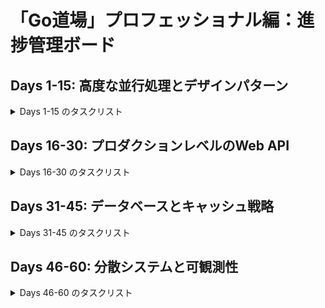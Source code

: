 # 「Go道場」プロフェッショナル編：進捗管理ボード

## Days 1-15: 高度な並行処理とデザインパターン

<details>
<summary>Days 1-15 のタスクリスト</summary>

- [x] **Day 01: Contextによるキャンセル伝播:** Goroutineのツリーにキャンセルのシグナルを正しく伝える。
    - [x] README作成
    - [x] main.goで問題を作成
    - [x] main_test.go実装
    - [x] main_solution.go実装
    - [x] テストが通るか確認
    - [x] 実装漏れがないか最終チェック
- [x] **Day 02: Contextによるタイムアウト/デッドライン:** 外部API呼び出しなど、時間のかかる処理にタイムアウトを設定する。
    - [x] README作成
    - [x] main.goで問題を作成
    - [x] main_test.go実装
    - [x] main_solution.go実装
    - [x] テストが通るか確認
    - [x] 実装漏れがないか最終チェック
- [x] **Day 03: `sync.Mutex` vs `RWMutex`:** 読み取りと書き込みの競合状態を制御し、パフォーマンスを比較する。
    - [x] README作成
    - [x] main.goで問題を作成
    - [x] main_test.go実装
    - [x] main_solution.go実装
    - [x] テストが通るか確認
    - [x] 実装漏れがないか最終チェック
- [x] **Day 04: `sync.Once`による安全な初期化:** 一度しか実行したくない初期化処理をスレッドセーフに実装する。
    - [x] README作成
    - [x] main.goで問題を作成
    - [x] main_test.go実装
    - [x] main_solution.go実装
    - [x] テストが通るか確認
    - [x] 実装漏れがないか最終チェック
- [x] **Day 05: `sync.Pool`によるオブジェクト再利用:** GCの負荷を軽減するためのオブジェクトプーリングを実装する。
    - [x] README作成
    - [x] main.goで問題を作成
    - [x] main_test.go実装
    - [x] main_solution.go実装
    - [x] テストが通るか確認
    - [x] 実装漏れがないか最終チェック
- [x] **Day 06: Worker Pool パターン:** 決まった数のGoroutineで大量のタスクを効率的に処理する。
    - [x] README作成
    - [x] main.goで問題を作成
    - [x] main_test.go実装
    - [x] main_solution.go実装
    - [x] テストが通るか確認
    - [x] 実装漏れがないか最終チェック
- [x] **Day 07: Worker Pool (結果の受信):** 各ワーカーからの処理結果を安全に収集する。
    - [x] README作成
    - [x] main.goで問題を作成
    - [x] main_test.go実装
    - [x] main_solution.go実装
    - [x] テストが通るか確認
    - [x] 実装漏れがないか最終チェック
- [x] **Day 08: Fan-in / Fan-out パターン:** 複数のデータソースを一つにまとめ、並列処理させるパイプラインを構築する。
    - [x] README作成
    - [x] main.goで問題を作成
    - [x] main_test.go実装
    - [x] main_solution.go実装
    - [x] テストが通るか確認
    - [x] 実装漏れがないか最終チェック
- [x] **Day 09: エラーハンドリング付きパイプライン:** 並行処理パイプライン内で発生したエラーを適切に処理する。
    - [x] README作成
    - [x] main.goで問題を作成
    - [x] main_test.go実装
    - [x] main_solution.go実装
    - [x] テストが通るか確認
    - [x] 実装漏れがないか最終チェック
- [x] **Day 10: Rate Limiter (Ticker版):** `time.Ticker`を使い、一定間隔で処理を許可するレートリミッターを実装する。
    - [x] README作成
    - [x] main.goで問題を作成
    - [x] main_test.go実装
    - [x] main_solution.go実装
    - [x] テストが通るか確認
    - [x] 実装漏れがないか最終チェック
- [x] **Day 11: Semaphore パターン:** 同時に実行できる処理の数を制限するセマフォを実装する。
    - [x] README作成
    - [x] main.goで問題を作成
    - [x] main_test.go実装
    - [x] main_solution.go実装
    - [x] テストが通るか確認
    - [x] 実装漏れがないか最終チェック
- [x] **Day 12: Future / Promise パターン:** 非同期処理の結果を後から受け取れる`Future`を実装する。
    - [x] README作成
    - [x] main.goで問題を作成
    - [x] main_test.go実装
    - [x] main_solution.go実装
    - [x] テストが通るか確認
    - [x] 実装漏れがないか最終チェック
- [x] **Day 13: Circuit Breaker パターン:** 外部サービスの障害が自身のシステムに波及するのを防ぐ回路を実装する。
    - [x] README作成
    - [x] main.goで問題を作成
    - [x] main_test.go実装
    - [x] main_solution.go実装
    - [x] テストが通るか確認
    - [x] 実装漏れがないか最終チェック
- [ ] **Day 14: スレッドセーフなキャッシュ:** `sync.Map`または`RWMutex`を使い、並行アクセス可能なインメモリキャッシュを実装する。
    - [ ] README作成
    - [ ] main.goで問題を作成
    - [ ] main_test.go実装
    - [ ] main_solution.go実装
    - [ ] テストが通るか確認
    - [ ] 実装漏れがないか最終チェック
- [ ] **Day 15: Generator パターン:** チャネルを使い、値を逐次生成するジェネレータ関数を実装する。
    - [ ] README作成
    - [ ] main.goで問題を作成
    - [ ] main_test.go実装
    - [ ] main_solution.go実装
    - [ ] テストが通るか確認
    - [ ] 実装漏れがないか最終チェック

</details>

## Days 16-30: プロダクションレベルのWeb API

<details>
<summary>Days 16-30 のタスクリスト</summary>

- [ ] **Day 16: `http.Server`のタイムアウト設定:** Read/Write/Idleの各タイムアウトを設定し、サーバーの安定性を高める。
    - [ ] README作成
    - [ ] main.goで問題を作成
    - [ ] main_test.go実装
    - [ ] main_solution.go実装
    - [ ] テストが通るか確認
    - [ ] 実装漏れがないか最終チェック
- [ ] **Day 17: Graceful Shutdown:** OSのシグナルを受け取り、処理中のリクエストを終えてから安全にサーバーを停止する。
    - [ ] README作成
    - [ ] main.goで問題を作成
    - [ ] main_test.go実装
    - [ ] main_solution.go実装
    - [ ] テストが通るか確認
    - [ ] 実装漏れがないか最終チェック
- [ ] **Day 18: リクエストボディのサイズ制限:** 不正に大きいリクエストからサーバーを保護する。
    - [ ] README作成
    - [ ] main.goで問題を作成
    - [ ] main_test.go実装
    - [ ] main_solution.go実装
    - [ ] テストが通るか確認
    - [ ] 実装漏れがないか最終チェック
- [ ] **Day 19: カスタムリクエストバリデーション:** リクエスト内容を検証し、詳細なエラーを返すロジックを実装する。
    - [ ] README作成
    - [ ] main.goで問題を作成
    - [ ] main_test.go実装
    - [ ] main_solution.go実装
    - [ ] テストが通るか確認
    - [ ] 実装漏れがないか最終チェック
- [ ] **Day 20: 構造化ロギングミドルウェア:** `slog`を使い、リクエストIDを含むアクセスログを出力するミドルウェアを作成する。
    - [ ] README作成
    - [ ] main.goで問題を作成
    - [ ] main_test.go実装
    - [ ] main_solution.go実装
    - [ ] テストが通るか確認
    - [ ] 実装漏れがないか最終チェック
- [ ] **Day 21: 認証ミドルウェア:** HTTPヘッダーからトークンを読み取り、リクエストを認証する。
    - [ ] README作成
    - [ ] main.goで問題を作成
    - [ ] main_test.go実装
    - [ ] main_solution.go実装
    - [ ] テストが通るか確認
    - [ ] 実装漏れがないか最終チェック
- [ ] **Day 22: パニックリカバリミドルウェア:** ハンドラ内で発生したパニックを捕捉し、500エラーを返す。
    - [ ] README作成
    - [ ] main.goで問題を作成
    - [ ] main_test.go実装
    - [ ] main_solution.go実装
    - [ ] テストが通るか確認
    - [ ] 実装漏れがないか最終チェック
- [ ] **Day 23: IPベースのレートリミットミドルウェア:** 特定のIPからのアクセス頻度を制限する。
    - [ ] README作成
    - [ ] main.goで問題を作成
    - [ ] main_test.go実装
    - [ ] main_solution.go実装
    - [ ] テストが通るか確認
    - [ ] 実装漏れがないか最終チェック
- [ ] **Day 24: セキュアなCORS設定:** 特定のオリジンからのリクエストのみを許可するCORSミドルウェアを実装する。
    - [ ] README作成
    - [ ] main.goで問題を作成
    - [ ] main_test.go実装
    - [ ] main_solution.go実装
    - [ ] テストが通るか確認
    - [ ] 実装漏れがないか最終チェック
- [ ] **Day 25: タイミング攻撃耐性のある比較:** `crypto/subtle`を使い、パスワードなどの比較を安全に行う。
    - [ ] README作成
    - [ ] main.goで問題を作成
    - [ ] main_test.go実装
    - [ ] main_solution.go実装
    - [ ] テストが通るか確認
    - [ ] 実装漏れがないか最終チェック
- [ ] **Day 26: ミドルウェアチェインのテスト:** 複数のミドルウェアが正しく連携して動作することをテストする。
    - [ ] README作成
    - [ ] main.goで問題を作成
    - [ ] main_test.go実装
    - [ ] main_solution.go実装
    - [ ] テストが通るか確認
    - [ ] 実装漏れがないか最終チェック
- [ ] **Day 27: `dockertest`による統合テスト:** テスト実行時にDBコンテナを起動し、APIのE2Eテストを行う。
    - [ ] README作成
    - [ ] main.goで問題を作成
    - [ ] main_test.go実装
    - [ ] main_solution.go実装
    - [ ] テストが通るか確認
    - [ ] 実装漏れがないか最終チェック
- [ ] **Day 28: テーブル駆動テストの応用:** 複雑なケースを網羅する、可読性の高いテストを実装する。
    - [ ] README作成
    - [ ] main.goで問題を作成
    - [ ] main_test.go実装
    - [ ] main_solution.go実装
    - [ ] テストが通るか確認
    - [ ] 実装漏れがないか最終チェック
- [ ] **Day 29: `mockery`によるモック生成:** インターフェースからテスト用のモックを自動生成する。
    - [ ] README作成
    - [ ] main.goで問題を作成
    - [ ] main_test.go実装
    - [ ] main_solution.go実装
    - [ ] テストが通るか確認
    - [ ] 実装漏れがないか最終チェック
- [ ] **Day 30: ベンチマークテスト:** `go test -bench`を使い、関数のパフォーマンスを測定・比較する。
    - [ ] README作成
    - [ ] main.goで問題を作成
    - [ ] main_test.go実装
    - [ ] main_solution.go実装
    - [ ] テストが通るか確認
    - [ ] 実装漏れがないか最終チェック

</details>

## Days 31-45: データベースとキャッシュ戦略

<details>
<summary>Days 31-45 のタスクリスト</summary>

- [ ] **Day 31: 高度なトランザクション管理:** 複数のDB操作を単一のトランザクションにまとめ、エラー時にロールバックする。
    - [ ] README作成
    - [ ] main.goで問題を作成
    - [ ] main_test.go実装
    - [ ] main_solution.go実装
    - [ ] テストが通るか確認
    - [ ] 実装漏れがないか最終チェック
- [ ] **Day 32: 指数バックオフリトライ:** 一時的なDBエラーに対し、時間をおいて処理を再試行するロジックを実装する。
    - [ ] README作成
    - [ ] main.goで問題を作成
    - [ ] main_test.go実装
    - [ ] main_solution.go実装
    - [ ] テストが通るか確認
    - [ ] 実装漏れがないか最終チェック
- [ ] **Day 33: デッドロックの再現と対策:** DBのデッドロックが発生しうる状況を理解し、それを回避する。
    - [ ] README作成
    - [ ] main.goで問題を作成
    - [ ] main_test.go実装
    - [ ] main_solution.go実装
    - [ ] テストが通るか確認
    - [ ] 実装漏れがないか最終チェック
- [ ] **Day 34: Repositoryパターン:** DB操作のロジックをカプセル化し、ビジネスロジックから分離する。
    - [ ] README作成
    - [ ] main.goで問題を作成
    - [ ] main_test.go実装
    - [ ] main_solution.go実装
    - [ ] テストが通るか確認
    - [ ] 実装漏れがないか最終チェック
- [ ] **Day 35: N+1問題の解決:** ループ内でのクエリ発行を検出し、一括取得でパフォーマンスを改善する。
    - [ ] README作成
    - [ ] main.goで問題を作成
    - [ ] main_test.go実装
    - [ ] main_solution.go実装
    - [ ] テストが通るか確認
    - [ ] 実装漏れがないか最終チェック
- [ ] **Day 36: Dataloaderパターン:** N+1問題を効率的に解決するためのデータローダーを実装する。
    - [ ] README作成
    - [ ] main.goで問題を作成
    - [ ] main_test.go実装
    - [ ] main_solution.go実装
    - [ ] テストが通るか確認
    - [ ] 実装漏れがないか最終チェック
- [ ] **Day 37: DBコネクションプールの設定:** `sql.DB`のコネクションプール設定を調整し、パフォーマンスを最適化する。
    - [ ] README作成
    - [ ] main.goで問題を作成
    - [ ] main_test.go実装
    - [ ] main_solution.go実装
    - [ ] テストが通るか確認
    - [ ] 実装漏れがないか最終チェック
- [ ] **Day 38: DBインデックスの活用:** クエリを高速化するためのインデックスの効果を`EXPLAIN`で確認する。
    - [ ] README作成
    - [ ] main.goで問題を作成
    - [ ] main_test.go実装
    - [ ] main_solution.go実装
    - [ ] テストが通るか確認
    - [ ] 実装漏れがないか最終チェック
- [ ] **Day 39: `sqlx`による効率的なDB操作:** `database/sql`の煩雑さを`sqlx`で解消する。
    - [ ] README作成
    - [ ] main.goで問題を作成
    - [ ] main_test.go実装
    - [ ] main_solution.go実装
    - [ ] テストが通るか確認
    - [ ] 実装漏れがないか最終チェック
- [ ] **Day 40: Read-Replicaへの分散:** 更新系と参照系のクエリを別のDBに振り分けるロジックを実装する。
    - [ ] README作成
    - [ ] main.goで問題を作成
    - [ ] main_test.go実装
    - [ ] main_solution.go実装
    - [ ] テストが通るか確認
    - [ ] 実装漏れがないか最終チェック
- [ ] **Day 41: Redisによるキャッシュ層の実装:** `go-redis`を使い、Redisに接続する。
    - [ ] README作成
    - [ ] main.goで問題を作成
    - [ ] main_test.go実装
    - [ ] main_solution.go実装
    - [ ] テストが通るか確認
    - [ ] 実装漏れがないか最終チェック
- [ ] **Day 42: Cache-Aside パターン:** キャッシュにデータがなければDBから取得し、キャッシュに格納する。
    - [ ] README作成
    - [ ] main.goで問題を作成
    - [ ] main_test.go実装
    - [ ] main_solution.go実装
    - [ ] テストが通るか確認
    - [ ] 実装漏れがないか最終チェック
- [ ] **Day 43: Write-Through パターン:** DBへの書き込みと同時にキャッシュも更新する。
    - [ ] README作成
    - [ ] main.goで問題を作成
    - [ ] main_test.go実装
    - [ ] main_solution.go実装
    - [ ] テストが通るか確認
    - [ ] 実装漏れがないか最終チェック
- [ ] **Day 44: キャッシュ無効化戦略:** DB更新時に、関連するキャッシュを削除または更新する。
    - [ ] README作成
    - [ ] main.goで問題を作成
    - [ ] main_test.go実装
    - [ ] main_solution.go実装
    - [ ] テストが通るか確認
    - [ ] 実装漏れがないか最終チェック
- [ ] **Day 45: Thundering Herd 問題の対策:** キャッシュ切れの際に、単一のプロセスのみがDBにアクセスするよう制御する。
    - [ ] README作成
    - [ ] main.goで問題を作成
    - [ ] main_test.go実装
    - [ ] main_solution.go実装
    - [ ] テストが通るか確認
    - [ ] 実装漏れがないか最終チェック

</details>

## Days 46-60: 分散システムと可観測性

<details>
<summary>Days 46-60 のタスクリスト</summary>

- [ ] **Day 46: gRPCのエラーハンドリング:** `status`パッケージを使い、gRPCで詳細なエラー情報を返す。
    - [ ] README作成
    - [ ] main.goで問題を作成
    - [ ] main_test.go実装
    - [ ] main_solution.go実装
    - [ ] テストが通るか確認
    - [ ] 実装漏れがないか最終チェック
- [ ] **Day 47: gRPCサーバーサイドストリーミング:** サーバーからクライアントへ複数のレスポンスを継続的に送信する。
    - [ ] README作成
    - [ ] main.goで問題を作成
    - [ ] main_test.go実装
    - [ ] main_solution.go実装
    - [ ] テストが通るか確認
    - [ ] 実装漏れがないか最終チェック
- [ ] **Day 48: gRPCクライアントサイドストリーミング:** クライアントからサーバーへ複数のリクエストを継続的に送信する。
    - [ ] README作成
    - [ ] main.goで問題を作成
    - [ ] main_test.go実装
    - [ ] main_solution.go実装
    - [ ] テストが通るか確認
    - [ ] 実装漏れがないか最終チェック
- [ ] **Day 49: gRPC双方向ストリーミング:** サーバーとクライアントが同時にメッセージを送り合う。
    - [ ] README作成
    - [ ] main.goで問題を作成
    - [ ] main_test.go実装
    - [ ] main_solution.go実装
    - [ ] テストが通るか確認
    - [ ] 実装漏れがないか最終チェック
- [ ] **Day 50: Unaryインターセプタ:** 全てのUnary RPCで共通の処理（ログ、認証）を挟み込む。
    - [ ] README作成
    - [ ] main.goで問題を作成
    - [ ] main_test.go実装
    - [ ] main_solution.go実装
    - [ ] テストが通るか確認
    - [ ] 実装漏れがないか最終チェック
- [ ] **Day 51: Streamインターセプタ:** 全てのStream RPCで共通の処理を挟み込む。
    - [ ] README作成
    - [ ] main.goで問題を作成
    - [ ] main_test.go実装
    - [ ] main_solution.go実装
    - [ ] テストが通るか確認
    - [ ] 実装漏れがないか最終チェック
- [ ] **Day 52: gRPCメタデータによる情報伝播:** リクエストIDなどをgRPCのメタデータでサービス間に引き渡す。
    - [ ] README作成
    - [ ] main.goで問題を作成
    - [ ] main_test.go実装
    - [ ] main_solution.go実装
    - [ ] テストが通るか確認
    - [ ] 実装漏れがないか最終チェック
- [ ] **Day 53: 冪等なメッセージコンシューマー:** 同じメッセージを複数回受信しても結果が変わらないコンシューマーを設計する。
    - [ ] README作成
    - [ ] main.goで問題を作成
    - [ ] main_test.go実装
    - [ ] main_solution.go実装
    - [ ] テストが通るか確認
    - [ ] 実装漏れがないか最終チェック
- [ ] **Day 54: Dead-Letter Queue (DLQ):** 処理に失敗し続けるメッセージを隔離する仕組みをRabbitMQで実装する。
    - [ ] README作成
    - [ ] main.goで問題を作成
    - [ ] main_test.go実装
    - [ ] main_solution.go実装
    - [ ] テストが通るか確認
    - [ ] 実装漏れがないか最終チェック
- [ ] **Day 55: メッセージ順序保証の課題:** メッセージの処理順序が重要なケースとその対策を考える。
    - [ ] README作成
    - [ ] main.goで問題を作成
    - [ ] main_test.go実装
    - [ ] main_solution.go実装
    - [ ] テストが通るか確認
    - [ ] 実装漏れがないか最終チェック
- [ ] **Day 56: 競合コンシューマーパターン:** 同じキューを複数のコンシューマーで処理させ、スループットを向上させる。
    - [ ] README作成
    - [ ] main.goで問題を作成
    - [ ] main_test.go実装
    - [ ] main_solution.go実装
    - [ ] テストが通るか確認
    - [ ] 実装漏れがないか最終チェック
- [ ] **Day 57: Prometheusによるカスタムメトリクス:** HTTPリクエスト数などのカスタムメトリクスを実装・公開する。
    - [ ] README作成
    - [ ] main.goで問題を作成
    - [ ] main_test.go実装
    - [ ] main_solution.go実装
    - [ ] テストが通るか確認
    - [ ] 実装漏れがないか最終チェック
- [ ] **Day 58: Prometheusのヒストグラム:** リクエストのレイテンシ分布を計測するヒストグラムを実装する。
    - [ ] README作成
    - [ ] main.goで問題を作成
    - [ ] main_test.go実装
    - [ ] main_solution.go実装
    - [ ] テストが通るか確認
    - [ ] 実装漏れがないか最終チェック
- [ ] **Day 59: OpenTelemetryによる分散トレーシング入門:** サービスをまたぐリクエストのトレース情報を設定・出力する。
    - [ ] README作成
    - [ ] main.goで問題を作成
    - [ ] main_test.go実装
    - [ ] main_solution.go実装
    - [ ] テストが通るか確認
    - [ ] 実装漏れがないか最終チェック
- [ ] **Day 60: 総集編:** `slog`, Prometheus, OpenTelemetryを導入したミニAPIサービスを構築する。
    - [ ] README作成
    - [ ] main.goで問題を作成
    - [ ] main_test.go実装
    - [ ] main_solution.go実装
    - [ ] テストが通るか確認
    - [ ] 実装漏れがないか最終チェック

</details>
